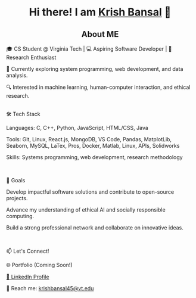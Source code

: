 <h1 style="text-align: center;">Hi there! I am <a href="https://www.linkedin.com/in/krish-bansalofficial/" target="_blank">Krish Bansal</a> 👋</h1>

<h2 style="text-align: center;"> About ME </h2>

🎓 CS Student @ Virginia Tech | 💻 Aspiring Software Developer | 🔬 Research Enthusiast

🌱 Currently exploring system programming, web development, and data analysis.

🔍 Interested in machine learning, human-computer interaction, and ethical research.

<br>
🛠️ Tech Stack

Languages: C, C++, Python, JavaScript, HTML/CSS, Java

Tools: Git, Linux, React.js, MongoDB, VS Code, Pandas, MatplotLib, Seaborn, MySQL, LaTex, Pros, Docker, Matlab, Linux, APIs, Solidworks

Skills: Systems programming, web development, research methodology

<br>

🎯 Goals

Develop impactful software solutions and contribute to open-source projects.

Advance my understanding of ethical AI and socially responsible computing.

Build a strong professional network and collaborate on innovative ideas.

<br>

📫 Let's Connect!

🌐 Portfolio (Coming Soon!)

[💼 LinkedIn Profile](https://www.linkedin.com/in/krish-bansalofficial/)

📧 Reach me: krishbansal45@vt.edu



